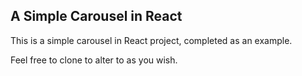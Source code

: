 ## A Simple Carousel in React

This is a simple carousel in React project, completed as an example.

Feel free to clone to alter to as you wish.
